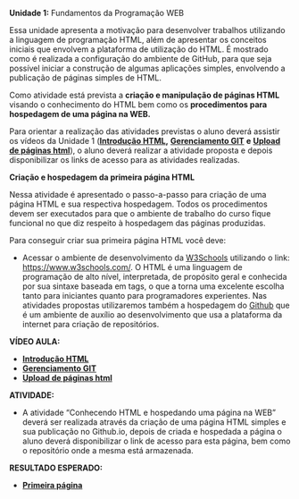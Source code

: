**Unidade 1:** Fundamentos da Programação WEB

Essa unidade apresenta a motivação para desenvolver trabalhos utilizando a linguagem de programação HTML, além de apresentar os conceitos iniciais que envolvem a plataforma de utilização do HTML. É mostrado como é realizada a configuração do ambiente de GitHub, para que seja possível iniciar a construção de algumas aplicações simples, envolvendo a publicação de páginas simples de HTML.

Como atividade está prevista a **criação e manipulação de páginas HTML** visando o conhecimento do HTML bem como os **procedimentos para hospedagem de uma página na WEB.**

Para orientar a realização das atividades previstas o aluno deverá assistir os vídeos da Unidade 1 ([**Introdução HTML**](https://youtu.be/ayh5AfMpcrE)**,** [**Gerenciamento GIT**](https://youtu.be/O9Rha4FeEwE) **e** [**Upload de páginas html**](https://youtu.be/a08e0YhkpPY)), o aluno deverá realizar a atividade proposta e depois disponibilizar os links de acesso para as atividades realizadas.

**Criação e hospedagem da primeira página HTML**

Nessa atividade é apresentado o passo-a-passo para criação de uma página HTML e sua respectiva hospedagem. Todos os procedimentos devem ser executados para que o ambiente de trabalho do curso fique funcional no que diz respeito à hospedagem das páginas produzidas.

Para conseguir criar sua primeira página HTML você deve:

- Acessar o ambiente de desenvolvimento da [W3Schools](https://www.w3schools.com/) utilizando o link: <https://www.w3schools.com/>. O HTML é uma linguagem de programação de alto nível, interpretada, de propósito geral e conhecida por sua sintaxe baseada em tags, o que a torna uma excelente escolha tanto para iniciantes quanto para programadores experientes. Nas atividades propostas utilizaremos também a hospedagem do [Github](https://github.com/) que é um ambiente de auxílio ao desenvolvimento que usa a plataforma da internet para criação de repositórios.

**VÍDEO AULA:**

- [**Introdução HTML**](https://youtu.be/ayh5AfMpcrE)
- [**Gerenciamento GIT**](https://youtu.be/O9Rha4FeEwE)
- [**Upload de páginas html**](https://youtu.be/a08e0YhkpPY)

**ATIVIDADE:**

- A atividade “Conhecendo HTML e hospedando uma página na WEB” deverá ser realizada através da criação de uma página HTML simples e sua publicação no Github.io, depois de criada e hospedada a página o aluno deverá disponibilizar o link de acesso para esta página, bem como o repositório onde a mesma está armazenada.

**RESULTADO ESPERADO:** 

- [**Primeira página**](https://aula-talento-teck.github.io/)
